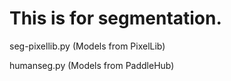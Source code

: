 # This is for segmentation. 

seg-pixellib.py (Models from PixelLib) <br>

humanseg.py (Models from PaddleHub) <br>
